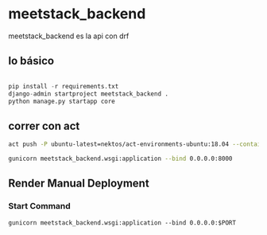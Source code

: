 # meetstack_backend

meetstack_backend es la api con drf

## lo básico

```python

pip install -r requirements.txt
django-admin startproject meetstack_backend .
python manage.py startapp core
```

## correr con act

```bash
act push -P ubuntu-latest=nektos/act-environments-ubuntu:18.04 --container-architecture linux/amd64

```

```bash
gunicorn meetstack_backend.wsgi:application --bind 0.0.0.0:8000
```

## Render Manual Deployment

### Start Command

```
gunicorn meetstack_backend.wsgi:application --bind 0.0.0.0:$PORT

```
